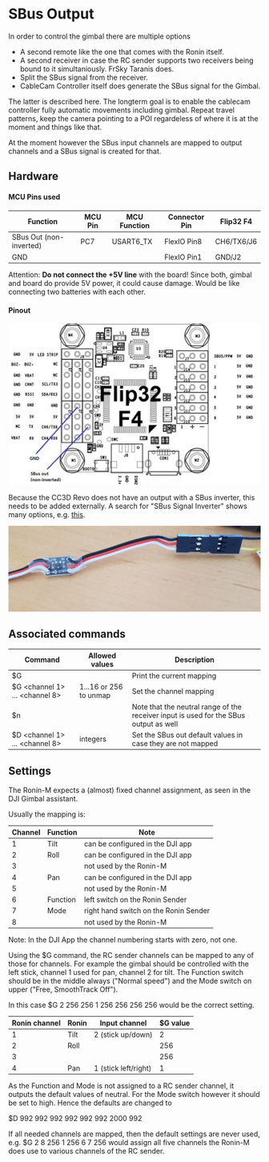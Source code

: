 # SBus Output

In order to control the gimbal there are multiple options

- A second remote like the one that comes with the Ronin itself.
- A second receiver in case the RC sender supports two receivers being bound to it simultaniously. FrSky Taranis does.
- Split the SBus signal from the receiver.
- CableCam Controller itself does generate the SBus signal for the Gimbal.

The latter is described here. The longterm goal is to enable the cablecam controller fully automatic movements including gimbal. Repeat travel patterns, keep the camera pointing to a POI regardeless of where it is at the moment and things like that.

At the moment however the SBus input channels are mapped to output channels and a SBus signal is created for that.

## Hardware

#### MCU Pins used

| Function                | MCU Pin | MCU Function | Connector Pin | Flip32 F4  |
| ----------------------- | ------- | ------------ | ------------- | ---------- |
| SBus Out (non-inverted) | PC7     | USART6_TX    | FlexIO Pin8   | CH6/TX6/J6 |
| GND                     |         |              | FlexIO Pin1   | GND/J2     |

Attention: **Do not connect the +5V line** with the board! Since both, gimbal and board do provide 5V power, it could cause damage. Would be like connecting two batteries with each other.

#### Pinout

![UART Pins](_images/Flip32_F4_Pins_SBus_Out.jpg)



Because the CC3D Revo does not have an output with a SBus inverter, this needs to be added externally. A search for "SBus Signal Inverter" shows many options, e.g. [this](http://flyingfolk.com/S-BUS-Receiver-Signal-Inverter-Converter-NAZE32-Flip32-SP3-Racing-Flight-Controller).

![UART Pins](_images/Flip32_F4_Pins_SBus_Out_SBus_Inverter.jpg)

## Associated commands

| Command                             | Allowed values         | Description                                                  |
| ----------------------------------- | ---------------------- | ------------------------------------------------------------ |
| \$G                                 |                        | Print the current mapping                                    |
| \$G \<channel 1\> ... \<channel 8\> | 1...16 or 256 to unmap | Set the channel mapping                                      |
| \$n                                 |                        | Note that the neutral range of the receiver input is used for the SBus output as well |
| \$D \<channel 1\> ... \<channel 8\> | integers               | Set the SBus out default values in case they are not mapped  |



## Settings

The Ronin-M expects a (almost) fixed channel assignment, as seen in the DJI Gimbal assistant.

Usually the mapping is:

| Channel | Function | Note                                  |
| ------- | -------- | ------------------------------------- |
| 1       | Tilt     | can be configured in the DJI app      |
| 2       | Roll     | can be configured in the DJI app      |
| 3       |          | not used by the Ronin-M               |
| 4       | Pan      | can be configured in the DJI app      |
| 5       |          | not used by the Ronin-M               |
| 6       | Function | left switch on the Ronin Sender       |
| 7       | Mode     | right hand switch on the Ronin Sender |
| 8       |          | not used by the Ronin-M               |

Note: In the DJI App the channel numbering starts with zero, not one.

Using the \$G command, the RC sender channels can be mapped to any of those for channels. For example the gimbal should be controlled with the left stick, channel 1 used for pan, channel 2 for tilt. The Function switch should be in the middle always ("Normal speed") and the Mode switch on upper ("Free, SmoothTrack Off").

In this case \$G 2 256 256 1 256 256 256 256 would be the correct setting.

| Ronin channel | Ronin | Input channel        | $G value |
| ------------- | ----- | -------------------- | -------- |
| 1             | Tilt  | 2 (stick up/down)    | 2        |
| 2             | Roll  |                      | 256      |
| 3             |       |                      | 256      |
| 4             | Pan   | 1 (stick left/right) | 1        |

As the Function and Mode is not assigned to a RC sender channel, it outputs the default values of neutral. For the Mode switch however it should be set to high. Hence the defaults are changed to

\$D 992 992 992 992 992 992 2000 992

If all needed channels are mapped, then the default settings are never used, e.g. \$G 2 8 256 1 256 6 7 256 would assign all five channels the Ronin-M does use to various channels of the RC sender.